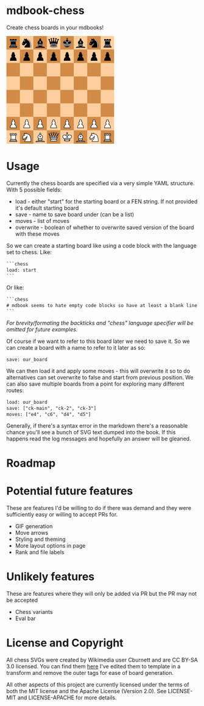 # mdbook-chess

Create chess boards in your mdbooks!

![A chess board in starting position](./doc/demo_image.png)

# Usage

Currently the chess boards are specified via a very simple YAML structure. With
5 possible fields:

* load - either "start" for the starting board or a FEN string. If not provided it's default starting board
* save - name to save board under (can be a list)
* moves - list of moves
* overwrite - boolean of whether to overwrite saved version of the board with these moves

So we can create a starting board like using a code block with the language set to chess. Like:


    ```chess
    load: start
    ``` 

Or like:

    ```chess
    # mdbook seems to hate empty code blocks so have at least a blank line
    ```

_For brevity/formating the backticks and "chess" language specifier will be omitted
for future examples._

Of course if we want to refer to this board later we need to save it. So we can
create a board with a name to refer to it later as so:

```chess
save: our_board
```

We can then load it and apply some moves - this will overwrite it so to do
alternatives can set overwrite to false and start from previous position. We
can also save multiple boards from a point for exploring many different routes:

```chess
load: our_board
save: ["ck-main", "ck-2", "ck-3"]
moves: ["e4", "c6", "d4", "d5"]
``` 

Generally, if there's a syntax error in the markdown there's a reasonable
chance you'll see a bunch of SVG text dumped into the book. If this happens
read the log messages and hopefully an answer will be gleaned.

# Roadmap

# Potential future features

These are features I'd be willing to do if there was demand and they were
sufficiently easy or willing to accept PRs for.

* GIF generation
* Move arrows
* Styling and theming
* More layout options in page
* Rank and file labels

# Unlikely features

These are features where they will only be added via PR but the PR may
not be accepted

* Chess variants
* Eval bar

# License and Copyright

All chess SVGs were created by Wikimedia user Cburnett and are CC BY-SA 3.0
licensed. You can find them [here](https://commons.wikimedia.org/wiki/Category:SVG_chess_pieces)
I've edited them to template in a transform and remove the outer tags for
ease of board generation.

All other aspects of this project are currently licensed under the terms of both
the MIT license and the Apache License (Version 2.0). See LICENSE-MIT and
LICENSE-APACHE for more details.

